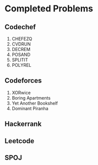 # Completed Problems
## Codechef

1. CHEFEZQ
2. CVDRUN
3. DECREM
4. POSAND
5. SPLITIT
6. POLYREL

## Codeforces

1. XORwice
2. Boring Apartments
3. Yet Another Bookshelf
4. Dominant Piranha

## Hackerrank

## Leetcode

## SPOJ